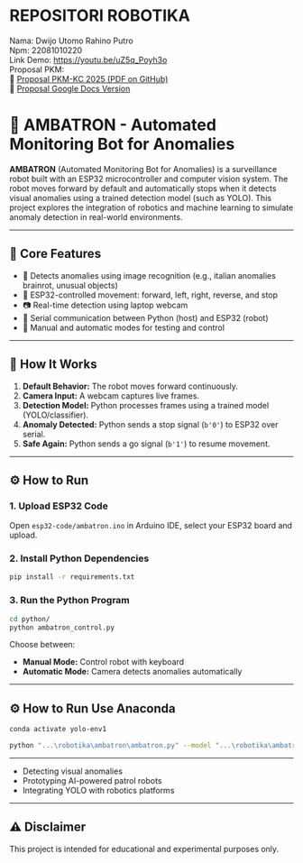 # REPOSITORI ROBOTIKA
Nama: Dwijo Utomo Rahino Putro  
Npm: 22081010220  
Link Demo: https://youtu.be/uZ5q_Poyh3o  
Proposal PKM:    
📎 [Proposal PKM-KC 2025 (PDF on GitHub)](https://github.com/UWONG990/robotika/blob/main/Draft%20Proposal%20PKM-KC%202025%20Robotika%20B081%20Kelompok%207.docx.pdf)  
📄 [Proposal Google Docs Version](https://docs.google.com/document/d/1xPm1nhR86zhkJfc69P1aazEFeCHOyu4j/edit?usp=sharing&ouid=106188297409278402452&rtpof=true&sd=true)   

# 🤖 AMBATRON - Automated Monitoring Bot for Anomalies

**AMBATRON** (Automated Monitoring Bot for Anomalies) is a surveillance robot built with an ESP32 microcontroller and computer vision system. The robot moves forward by default and automatically stops when it detects visual anomalies using a trained detection model (such as YOLO). This project explores the integration of robotics and machine learning to simulate anomaly detection in real-world environments.

---

## 📸 Core Features

- 🧠 Detects anomalies using image recognition (e.g., italian anomalies brainrot, unusual objects)
- 🤖 ESP32-controlled movement: forward, left, right, reverse, and stop
- 📷 Real-time detection using laptop webcam
- 🔌 Serial communication between Python (host) and ESP32 (robot)
- 🧪 Manual and automatic modes for testing and control

---

## 🚀 How It Works

1. **Default Behavior:** The robot moves forward continuously.
2. **Camera Input:** A webcam captures live frames.
3. **Detection Model:** Python processes frames using a trained model (YOLO/classifier).
4. **Anomaly Detected:** Python sends a stop signal (`b'0'`) to ESP32 over serial.
5. **Safe Again:** Python sends a go signal (`b'1'`) to resume movement.

---

## ⚙️ How to Run

### 1. Upload ESP32 Code

Open `esp32-code/ambatron.ino` in Arduino IDE, select your ESP32 board and upload.

### 2. Install Python Dependencies

```bash
pip install -r requirements.txt
```

### 3. Run the Python Program

```bash
cd python/
python ambatron_control.py
```

Choose between:
- **Manual Mode:** Control robot with keyboard
- **Automatic Mode:** Camera detects anomalies automatically

---

## ⚙️ How to Run Use Anaconda

```bash
conda activate yolo-env1

python "...\robotika\ambatron\ambatron.py" --model "...\robotika\ambatron\my_model.pt" --source 0

```
---

- Detecting visual anomalies
- Prototyping AI-powered patrol robots
- Integrating YOLO with robotics platforms

---
## ⚠️ Disclaimer

This project is intended for educational and experimental purposes only.

